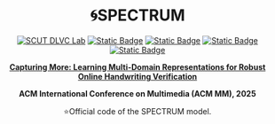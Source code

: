 # <div align="center">🌀SPECTRUM

<div align="center">
  <a href="http://dlvc-lab.net/lianwen/"> <img alt="SCUT DLVC Lab" src="https://img.shields.io/badge/SCUT-DLVC_Lab-A85882?logo=Academia&logoColor=hsl"></a>
  <a href="https://arxiv.org/abs/2508.01427"> <img alt="Static Badge" src="https://img.shields.io/badge/ACM%20MM-SPECTURM-%23327FE6?logo=ACM&logoColor=rgb&labelColor=58B822"></a>
  <a href="https://arxiv.org/abs/2508.01427"> <img alt="Static Badge" src="https://img.shields.io/badge/arXiv-2508.01427-%23CE0000?logo=arXiv&logoColor=rgb&labelColor=gray"></a>
  <a href="https://huggingface.co/papers/2508.01427"> <img alt="Static Badge" src="https://img.shields.io/badge/HuggingFace-Paper-FFBF00?logo=HuggingFace&logoColor=rgb&labelColor=gray"></a>
  <a href="./LICENSE"> <img alt="Static Badge" src="https://img.shields.io/badge/License-GPLv3-98009A?logo=GNUBash&logoColor=rgb&labelColor=006622"></a>
<p></p>


<a href="https://arxiv.org/abs/2508.01427"> <b>Capturing More: Learning Multi-Domain Representations for Robust Online Handwriting Verification</b> </a>

<b>ACM International Conference on Multimedia (ACM MM), 2025</b>

:star:Official code of the SPECTRUM model.
</div>
